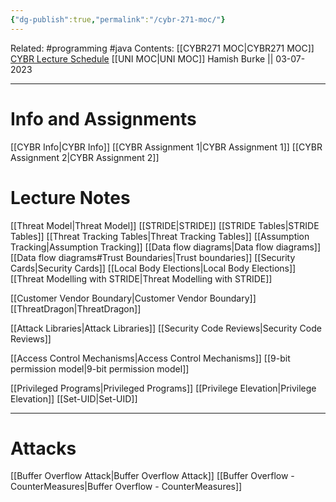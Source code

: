 ```yaml
---
{"dg-publish":true,"permalink":"/cybr-271-moc/"}
---
```


Related: #programming #java 
Contents: [[CYBR271 MOC\|CYBR271 MOC]]
[CYBR Lecture Schedule](https://ecs.wgtn.ac.nz/Courses/CYBR271_2023T2/LectureSchedule)
[[UNI MOC\|UNI MOC]]
Hamish Burke || 03-07-2023
***

# Info and Assignments

[[CYBR Info\|CYBR Info]]
[[CYBR Assignment 1\|CYBR Assignment 1]]
[[CYBR Assignment 2\|CYBR Assignment 2]]
# Lecture Notes

[[Threat Model\|Threat Model]]
	[[STRIDE\|STRIDE]]
	[[STRIDE Tables\|STRIDE Tables]]
	 [[Threat Tracking Tables\|Threat Tracking Tables]]
	  [[Assumption Tracking\|Assumption Tracking]]
[[Data flow diagrams\|Data flow diagrams]]
	[[Data flow diagrams#Trust Boundaries\|Trust boundaries]]
[[Security Cards\|Security Cards]]
[[Local Body Elections\|Local Body Elections]]
[[Threat Modelling with STRIDE\|Threat Modelling with STRIDE]]

[[Customer Vendor Boundary\|Customer Vendor Boundary]]
[[ThreatDragon\|ThreatDragon]]

[[Attack Libraries\|Attack Libraries]]
[[Security Code Reviews\|Security Code Reviews]]



[[Access Control Mechanisms\|Access Control Mechanisms]]
	[[9-bit permission model\|9-bit permission model]]


[[Privileged Programs\|Privileged Programs]]
[[Privilege Elevation\|Privilege Elevation]]
[[Set-UID\|Set-UID]]


***

# Attacks

[[Buffer Overflow Attack\|Buffer Overflow Attack]]
[[Buffer Overflow - CounterMeasures\|Buffer Overflow - CounterMeasures]]
